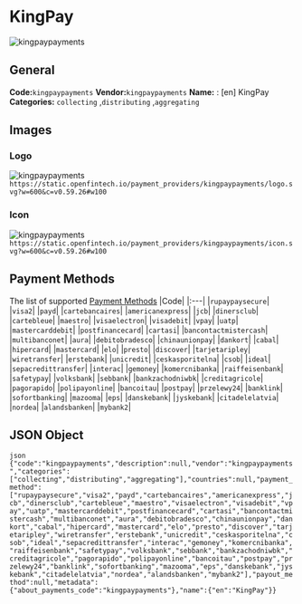 # KingPay 
![kingpaypayments](https://static.openfintech.io/payment_providers/kingpaypayments/logo.svg?w=600&c=v0.59.26#w100) 
## General 
**Code:**`kingpaypayments` 
**Vendor:**`kingpaypayments` 
**Name:** 
:	[en] KingPay 
**Categories:** 
`collecting` ,`distributing` ,`aggregating` 
## Images 
### Logo 
![kingpaypayments](https://static.openfintech.io/payment_providers/kingpaypayments/logo.svg?w=600&c=v0.59.26#w100) 
``` https://static.openfintech.io/payment_providers/kingpaypayments/logo.svg?w=600&c=v0.59.26#w100 ``` 
### Icon 
![kingpaypayments](https://static.openfintech.io/payment_providers/kingpaypayments/icon.svg?w=600&c=v0.59.26#w100) 
``` https://static.openfintech.io/payment_providers/kingpaypayments/icon.svg?w=600&c=v0.59.26#w100 ``` 
## Payment Methods 
The list of supported [Payment Methods](#) 
|Code| 
|:---| 
|`rupaypaysecure`| 
|`visa2`| 
|`payd`| 
|`cartebancaires`| 
|`americanexpress`| 
|`jcb`| 
|`dinersclub`| 
|`cartebleue`| 
|`maestro`| 
|`visaelectron`| 
|`visadebit`| 
|`vpay`| 
|`uatp`| 
|`mastercarddebit`| 
|`postfinancecard`| 
|`cartasi`| 
|`bancontactmistercash`| 
|`multibanconet`| 
|`aura`| 
|`debitobradesco`| 
|`chinaunionpay`| 
|`dankort`| 
|`cabal`| 
|`hipercard`| 
|`mastercard`| 
|`elo`| 
|`presto`| 
|`discover`| 
|`tarjetaripley`| 
|`wiretransfer`| 
|`erstebank`| 
|`unicredit`| 
|`ceskasporitelna`| 
|`csob`| 
|`ideal`| 
|`sepacredittransfer`| 
|`interac`| 
|`gemoney`| 
|`komercnibanka`| 
|`raiffeisenbank`| 
|`safetypay`| 
|`volksbank`| 
|`sebbank`| 
|`bankzachodniwbk`| 
|`creditagricole`| 
|`pagorapido`| 
|`polipayonline`| 
|`bancoitau`| 
|`postpay`| 
|`przelewy24`| 
|`banklink`| 
|`sofortbanking`| 
|`mazooma`| 
|`eps`| 
|`danskebank`| 
|`jyskebank`| 
|`citadelelatvia`| 
|`nordea`| 
|`alandsbanken`| 
|`mybank2`| 
 
## JSON Object 
```json {"code":"kingpaypayments","description":null,"vendor":"kingpaypayments","categories":["collecting","distributing","aggregating"],"countries":null,"payment_method":["rupaypaysecure","visa2","payd","cartebancaires","americanexpress","jcb","dinersclub","cartebleue","maestro","visaelectron","visadebit","vpay","uatp","mastercarddebit","postfinancecard","cartasi","bancontactmistercash","multibanconet","aura","debitobradesco","chinaunionpay","dankort","cabal","hipercard","mastercard","elo","presto","discover","tarjetaripley","wiretransfer","erstebank","unicredit","ceskasporitelna","csob","ideal","sepacredittransfer","interac","gemoney","komercnibanka","raiffeisenbank","safetypay","volksbank","sebbank","bankzachodniwbk","creditagricole","pagorapido","polipayonline","bancoitau","postpay","przelewy24","banklink","sofortbanking","mazooma","eps","danskebank","jyskebank","citadelelatvia","nordea","alandsbanken","mybank2"],"payout_method":null,"metadata":{"about_payments_code":"kingpaypayments"},"name":{"en":"KingPay"}} ``` 
